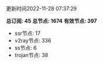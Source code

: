 更新时间2022-11-28 07:37:29

**总订阅: 45**
**总节点: 1674**
**有效节点: 397**
- ssr节点: 17
- v2ray节点: 336
- ss节点: 6
- trojan节点: 38
